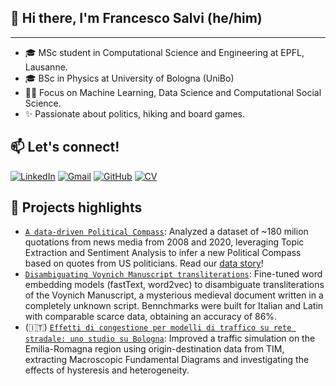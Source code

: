 ## 👋 Hi there, I'm Francesco Salvi (he/him)
---

* 🎓 MSc student in Computational Science and Engineering at EPFL, Lausanne.
* 🎓 BSc in Physics at University of Bologna (UniBo)
* 👨‍💻 Focus on Machine Learning, Data Science and Computational Social Science.
* ✨ Passionate about politics, hiking and board games.


## 📫 Let's connect!

[![LinkedIn](https://img.shields.io/badge/linkedin-%230077B5.svg?logo=linkedin&logoColor=white)](https://www.linkedin.com/in/frasalvi/)
[![Gmail](https://img.shields.io/badge/Gmail-D14836?logo=gmail&logoColor=white)](mailto:salvi.fnc@gmail.com)
[![GitHub](https://img.shields.io/badge/github-%23121011.svg?logo=github&logoColor=white)](github.com/frasalvi)
[![CV](https://img.shields.io/badge/-CV-yellow)]()


## 🔨 Projects highlights

* [`A data-driven Political Compass`](https://github.com/epfl-ada/ada-2021-project-alan): Analyzed a dataset of ~180 milion quotations from news media from 2008 and 2020, leveraging Topic Extraction and Sentiment Analysis to infer a new Political Compass based on quotes from US politicians. Read our [data story](https://the-political-compass.github.io/data-driven-political-compass/)!
* [`Disambiguating Voynich Manuscript transliterations`](https://github.com/CS-433/ml-project-2-scikit-learn2/): Fine-tuned word embedding models (fastText, word2vec) to disambiguate transliterations of the Voynich Manuscript, a mysterious medieval document written in a completely unknown script. Bennchmarks were built for Italian and Latin with comparable scarce data, obtaining an accuracy of 86%.
* (🇮🇹) [`Effetti di congestione per modelli di traffico su rete stradale: uno studio su Bologna`](https://amslaurea.unibo.it/23734/): Improved a traffic simulation on the Emilia-Romagna region using origin-destination data from TIM, extracting Macroscopic Fundamental Diagrams and investigating the effects of hysteresis and heterogeneity.
